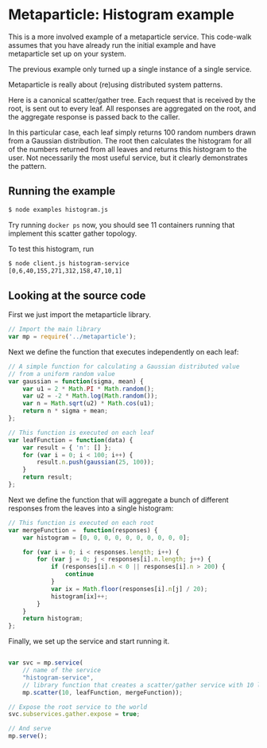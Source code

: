 # Metaparticle: Histogram example 

This is a more involved example of a metaparticle service.  This
code-walk assumes that you have already run the initial example and have
metaparticle set up on your system.

The previous example only turned up a single instance of a single service.

Metaparticle is really about (re)using distributed system patterns.

Here is a canonical scatter/gather tree.  Each request that is received
by the root, is sent out to every leaf.  All responses are aggregated on
the root, and the aggregate response is passed back to the caller.

In this particular case, each leaf simply returns 100 random numbers drawn
from a Gaussian distribution.  The root then calculates the histogram
for all of the numbers returned from all leaves and returns this histogram
to the user.  Not necessarily the most useful service, but it clearly
demonstrates the pattern.

## Running the example
```sh
$ node examples histogram.js
```

Try running `docker ps` now, you should see 11 containers running that
implement this scatter gather topology.

To test this histogram, run
```sh
$ node client.js histogram-service
[0,6,40,155,271,312,158,47,10,1]
```

## Looking at the source code
First we just import the metaparticle library.

```js
// Import the main library
var mp = require('../metaparticle');
```

Next we define the function that executes independently on each leaf:
```js
// A simple function for calculating a Gaussian distributed value
// from a uniform random value
var gaussian = function(sigma, mean) {
    var u1 = 2 * Math.PI * Math.random();
    var u2 = -2 * Math.log(Math.random());
    var n = Math.sqrt(u2) * Math.cos(u1);
    return n * sigma + mean;
};

// This function is executed on each leaf
var leafFunction = function(data) {
    var result = { 'n': [] };
    for (var i = 0; i < 100; i++) {
        result.n.push(gaussian(25, 100));
    }
    return result;
};
```

Next we define the function that will aggregate a bunch of different responses
from the leaves into a single histogram:

```js
// This function is executed on each root
var mergeFunction =  function(responses) {
    var histogram = [0, 0, 0, 0, 0, 0, 0, 0, 0, 0];

    for (var i = 0; i < responses.length; i++) {
        for (var j = 0; j < responses[i].n.length; j++) {
            if (responses[i].n < 0 || responses[i].n > 200) {
                continue
            }
            var ix = Math.floor(responses[i].n[j] / 20);
            histogram[ix]++;
        }
    }
    return histogram;
};
```

Finally, we set up the service and start running it.
```js

var svc = mp.service(
    // name of the service
    "histogram-service",
    // library function that creates a scatter/gather service with 10 leaves
    mp.scatter(10, leafFunction, mergeFunction));

// Expose the root service to the world
svc.subservices.gather.expose = true;

// And serve
mp.serve();
```

